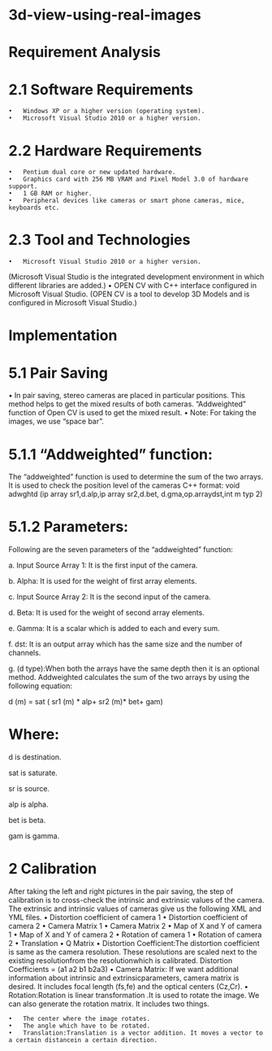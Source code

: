 ﻿# 3d-view-using-real-images
 # Requirement Analysis
 
# 2.1 Software Requirements
	•	Windows XP or a higher version (operating system).
	•	Microsoft Visual Studio 2010 or a higher version.
# 2.2 Hardware Requirements
	•	Pentium dual core or new updated hardware.
	•	Graphics card with 256 MB VRAM and Pixel Model 3.0 of hardware support.
	•	1 GB RAM or higher.
	•	Peripheral devices like cameras or smart phone cameras, mice, keyboards etc.
# 2.3 Tool and Technologies
	•	Microsoft Visual Studio 2010 or a higher version.
(Microsoft Visual Studio is the integrated development environment in which different libraries are added.)
	•	OPEN CV with C++ interface configured in Microsoft Visual Studio.
(OPEN CV is a tool to develop 3D Models and is configured in Microsoft Visual Studio.)

# Implementation 
# 5.1 Pair Saving
• In pair saving, stereo cameras are placed in particular positions. This method helps to get the mixed results of both cameras. “Addweighted” function of Open CV is used to get the mixed result. 
• Note: For taking the images, we use “space bar”.
# 5.1.1 “Addweighted” function:
The “addweighted” function is used to determine the sum of the two arrays. It is used to check the position level of the cameras C++ format: void adwghtd   (ip array sr1,d.alp,ip array sr2,d.bet, d.gma,op.arraydst,int m typ 2)
# 5.1.2 Parameters:
Following are the seven parameters of the “addweighted” function:

a. Input Source Array 1: It is the first input of the camera.

b. Alpha: It is used for the weight of first array elements.

c. Input Source Array 2: It is the second input of the camera.

d. Beta: It is used for the weight of second array elements.

e. Gamma: It is a scalar which is added to each and every sum.

f. dst: It is an output array which has the same size and the number of channels.

g. (d type):When both the arrays have the same depth then it is an optional method. Addweighted calculates the sum of the two arrays by using the following equation:

d (m) = sat ( sr1 (m) * alp+ sr2 (m)* bet+ gam)

# Where:
d is destination.

sat is saturate.

sr is source.

alp is alpha.

bet is beta.

gam is gamma.


# 2 Calibration
After taking the left and right pictures in the pair saving, the step of calibration is to cross-check the intrinsic and extrinsic values of the camera. The extrinsic and intrinsic values of cameras give us the following XML and YML files.
	•	Distortion coefficient of camera 1
	•	Distortion coefficient of camera 2
	•	Camera Matrix 1
	•	Camera Matrix 2
	•	Map of X and Y of camera 1
	•	Map of X and Y of camera 2
	•	Rotation of camera 1
	•	Rotation of camera 2
	•	Translation
	•	Q Matrix
	•	Distortion Coefficient:The distortion coefficient is same as the camera resolution. These resolutions are scaled next to the existing resolutionfrom the resolutionwhich is calibrated. Distortion Coefficients = (a1 a2 b1 b2a3)
	•	Camera Matrix: If we want additional information about intrinsic and extrinsicparameters, camera matrix is desired. It includes focal length (fs,fe) and the optical centers (Cz,Cr).
	•	Rotation:Rotation is linear transformation .It is used to rotate the image. We can also generate the rotation matrix. 
	It includes two things.
	
	•	The center where the image rotates.
	•	The angle which have to be rotated. 
	•	Translation:Translation is a vector addition. It moves a vector to a certain distancein a certain direction.



